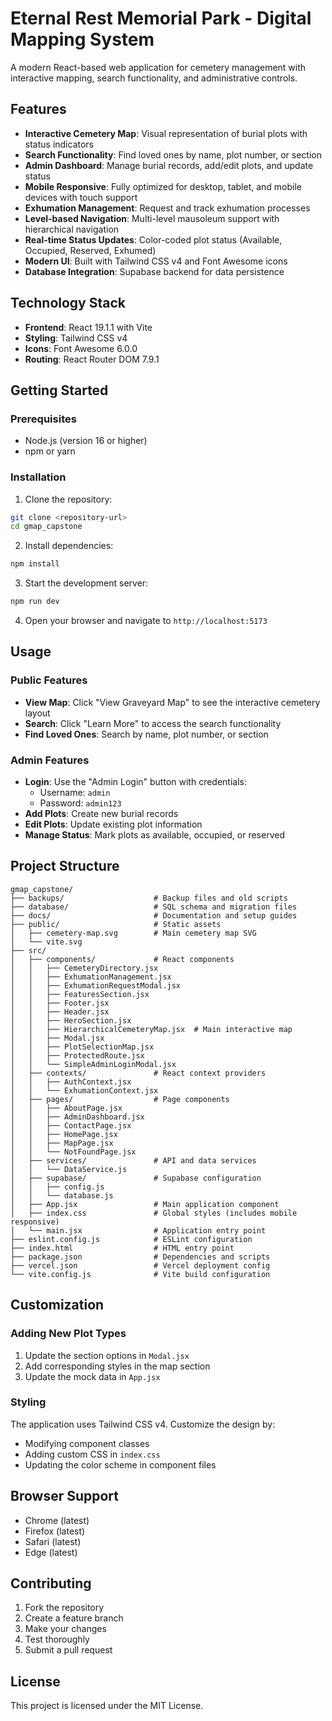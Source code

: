 # Eternal Rest Memorial Park - Digital Mapping System

A modern React-based web application for cemetery management with interactive mapping, search functionality, and administrative controls.

## Features

- **Interactive Cemetery Map**: Visual representation of burial plots with status indicators
- **Search Functionality**: Find loved ones by name, plot number, or section
- **Admin Dashboard**: Manage burial records, add/edit plots, and update status
- **Mobile Responsive**: Fully optimized for desktop, tablet, and mobile devices with touch support
- **Exhumation Management**: Request and track exhumation processes
- **Level-based Navigation**: Multi-level mausoleum support with hierarchical navigation
- **Real-time Status Updates**: Color-coded plot status (Available, Occupied, Reserved, Exhumed)
- **Modern UI**: Built with Tailwind CSS v4 and Font Awesome icons
- **Database Integration**: Supabase backend for data persistence

## Technology Stack

- **Frontend**: React 19.1.1 with Vite
- **Styling**: Tailwind CSS v4
- **Icons**: Font Awesome 6.0.0
- **Routing**: React Router DOM 7.9.1

## Getting Started

### Prerequisites

- Node.js (version 16 or higher)
- npm or yarn

### Installation

1. Clone the repository:
```bash
git clone <repository-url>
cd gmap_capstone
```

2. Install dependencies:
```bash
npm install
```

3. Start the development server:
```bash
npm run dev
```

4. Open your browser and navigate to `http://localhost:5173`

## Usage

### Public Features

- **View Map**: Click "View Graveyard Map" to see the interactive cemetery layout
- **Search**: Click "Learn More" to access the search functionality
- **Find Loved Ones**: Search by name, plot number, or section

### Admin Features

- **Login**: Use the "Admin Login" button with credentials:
  - Username: `admin`
  - Password: `admin123`
- **Add Plots**: Create new burial records
- **Edit Plots**: Update existing plot information
- **Manage Status**: Mark plots as available, occupied, or reserved

## Project Structure

```
gmap_capstone/
├── backups/                    # Backup files and old scripts
├── database/                   # SQL schema and migration files
├── docs/                       # Documentation and setup guides
├── public/                     # Static assets
│   ├── cemetery-map.svg        # Main cemetery map SVG
│   └── vite.svg
├── src/
│   ├── components/             # React components
│   │   ├── CemeteryDirectory.jsx
│   │   ├── ExhumationManagement.jsx
│   │   ├── ExhumationRequestModal.jsx
│   │   ├── FeaturesSection.jsx
│   │   ├── Footer.jsx
│   │   ├── Header.jsx
│   │   ├── HeroSection.jsx
│   │   ├── HierarchicalCemeteryMap.jsx  # Main interactive map
│   │   ├── Modal.jsx
│   │   ├── PlotSelectionMap.jsx
│   │   ├── ProtectedRoute.jsx
│   │   └── SimpleAdminLoginModal.jsx
│   ├── contexts/               # React context providers
│   │   ├── AuthContext.jsx
│   │   └── ExhumationContext.jsx
│   ├── pages/                  # Page components
│   │   ├── AboutPage.jsx
│   │   ├── AdminDashboard.jsx
│   │   ├── ContactPage.jsx
│   │   ├── HomePage.jsx
│   │   ├── MapPage.jsx
│   │   └── NotFoundPage.jsx
│   ├── services/               # API and data services
│   │   └── DataService.js
│   ├── supabase/               # Supabase configuration
│   │   ├── config.js
│   │   └── database.js
│   ├── App.jsx                 # Main application component
│   ├── index.css               # Global styles (includes mobile responsive)
│   └── main.jsx                # Application entry point
├── eslint.config.js            # ESLint configuration
├── index.html                  # HTML entry point
├── package.json                # Dependencies and scripts
├── vercel.json                 # Vercel deployment config
└── vite.config.js              # Vite build configuration
```

## Customization

### Adding New Plot Types

1. Update the section options in `Modal.jsx`
2. Add corresponding styles in the map section
3. Update the mock data in `App.jsx`

### Styling

The application uses Tailwind CSS v4. Customize the design by:
- Modifying component classes
- Adding custom CSS in `index.css`
- Updating the color scheme in component files

## Browser Support

- Chrome (latest)
- Firefox (latest)
- Safari (latest)
- Edge (latest)

## Contributing

1. Fork the repository
2. Create a feature branch
3. Make your changes
4. Test thoroughly
5. Submit a pull request

## License

This project is licensed under the MIT License.